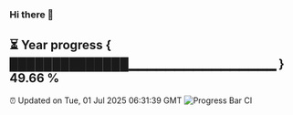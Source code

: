 ### Hi there 👋
⏳ Year progress { ██████████████▁▁▁▁▁▁▁▁▁▁▁▁▁▁▁▁ } 49.66 %
---
⏰ Updated on Tue, 01 Jul 2025 06:31:39 GMT
![Progress Bar CI](https://github.com/liununu/liununu/workflows/Progress%20Bar%20CI/badge.svg)
